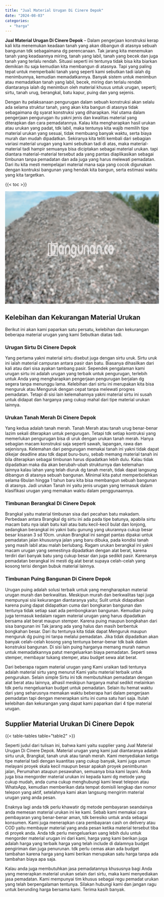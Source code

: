 ```yaml
---
title: "Jual Material Urugan Di Cinere Depok"
date: "2024-08-03"
categories: 
  - "harga"
---
```


**Jual Material Urugan Di Cinere Depok** – Dalam pengerjaan konstruksi kerap kali kita menemukan keadaan tanah yang akan dibangun di atasnya sebuah bangunan tdk sebagaimana dg perencanaan. Tak jarang kita menemukan tanah yang keadaannya miring, tanah yang labil, tanah yang becek dan juga tanah yang terlalu rendah. Situasi seperti ini tentunya tidak bisa kita biarkan demikian itu saja kemudian kita membangun di atasnya. Tapi yang paling tepat untuk memperbaiki tanah yang seperti kami sebutkan tadi ialah dg menimbunnya, kemudian memadatkannya. Banyak sistem untuk menimbun atau memadatkan tanah yang labil, becek, miring dan terlalu rendah diantaranya ialah dg menimbun oleh material khusus untuk urugan, seperti; sirtu, tanah urug, berangkal, batu kapur, puing dan yang sejenis.

Dengan itu pelaksanaan pengurugan dalam sebuah konstruksi akan selalu ada selama struktur tanah, yang akan kita bangun di atasnya tidak sebagaimana dg syarat konstruksi yang diharapkan. Hal utama dalam pengerjaan pengurugan itu yakni jenis dan kwalitas material yang diterapkan dan cara pemadatannya. Kalau kita mengharapkan hasil urukan atau urukan yang padat, tdk labil, maka tentunya kita wajib memilih tipe material urukan yang sesuai, tidak membuang banyak waktu, serta biaya murah dan mudah dipadatkan. Sekiranya kita teliti kembali dari sebagian variasi material urugan yang kami sebutkan tadi di atas, maka material-material tadi hampir semuanya bisa diciptakan sebagai material urukan. tapi diantara material-material tersebut ada yang pantas diaplikasikan sebagai timbunan tanpa pemadatan dan ada juga yang harus melewati pemadatan. Dari itu kita mesti mempelajari material mana saja yang cocok digunakan dengan kontruksi bangunan yang hendak kita bangun, serta estimasi waktu yang kita targetkan.

{{< toc >}}

![Jual Material Urugan Di Cinere Depok](/images/jual-urugan-41.png)

## Kelebihan dan Kekurangan Material Urukan

Berikut ini akan kami paparkan satu persatu, kelebihan dan kekurangan beberapa material urugan yang kami Sebutkan diatas tadi.

### Urugan Sirtu Di Cinere Depok

Yang pertama yakni material sirtu disebut juga dengan sirtu uruk. Sirtu uruk ini ialah material campuran antara pasir dan batu. Biasanya dihasilkan dari kali atau dari sisa ayakan tambang pasir. Sependek pengalaman kami urugan sirtu ini adalah urugan yang terbaik untuk pengurugan, terlebih untuk Anda yang mengharapkan pengerjaan pengurugan berjalan dg segera tanpa menunggu lama. Kelebihan dari sirtu ini merupakan kita bisa menguruk atau Menguruk dengan cepat tanpa melewati progres pemadatan. Tetapi di sisi lain kelemahannya yakni material sirtu ini susah untuk didapat dan harganya yang cukup mahal dari tipe material urukan lainnya.

### Urukan Tanah Merah Di Cinere Depok

Yang kedua adalah tanah merah. Tanah Merah atau tanah urug benar-benar lazim sekali diterapkan untuk pengurugan. Tetapi tdk setiap kontruksi yang memerlukan pengurugan bisa di uruk dengan urukan tanah merah. Hanya sebagian macam konstruksi saja seperti sawah, lapangan, rawa dan sejenisnya. Kelemahan dari pengurugan memakai tanah ini yakni tidak dapat dikejar deadline atau tdk dapat buru-buru, sebab memang material tanah ini bila diterapkan sebagai timbunan harus dipadatkan lebih dulu. Kalau tidak dipadatkan maka dia akan berubah-ubah strukturnya dan kelemahan lainnya kalau lahan yang telah diuruk dg tanah merah, tidak dapat langsung dibangun di atasnya sebuah bangunan. Minimal kita patut memperbolehkan selama 6bulan hingga 1 tahun baru kita bisa membangun sebuah bangunan di atasnya. Jadi urukan Tanah ini yaitu jenis urugan yang termasuk dalam klasifikasi urugan yang memakan waktu dalam penggunaannya.

### Timbunan Berangkal Di Cinere Depok

Brangkal yaitu material timbunan sisa dari pecahan batu makadam. Perbedaan antara Brangkal dg sirtu ini ada pada tipe batunya, apabila sirtu macam batu nya ialah batu kali atau batu kecil-kecil bulat dan lonjong, sedangkan berangkal ini yakni batu gunung yang ukurannya cukup besar besar kisaran 3 sd 10cm. urukan Brangkal ini sangat pantas dipakai untuk pemadatan jalan khususnya jalan yang baru dibuka, pada kondisi tanah yang masih labil atau malah berlubang. Ragam urukan berangkal ini yakni macam urugan yang semestinya dipadatkan dengan alat berat, karena terdiri dari banyak batu yang cukup besar dan juga sedikit pasir. Karenanya pemadatan berangkal ini mesti dg alat berat supaya celah-celah yang kosong terisi dengan bubuk material lainnya.

### Timbunan Puing Bangunan Di Cinere Depok

Urugan puing adalah solusi terbaik untuk yang mengharapkan material urugan murah dan berkwalitas. Meskipun murah dan berkwalitas tapi juga mempunyai sisi kekurangan diantaranya yaitu; Sulit untuk didapatkan karena puing dapat didapatkan cuma dari bongkaran bangunan dan tentunya tidak setiap saat ada pembongkaran bangunan. Kemudian puing juga termasuk kedalam ragam material urugan yang harus dipadatkan bersama alat berat maupun stemper. Karena puing maupun bongkahan dari sisa bangunan ini Tak jarang ada yang halus dan masih berbentuk bongkahan besar. Dari itu tentunya kita tidak dapat Menguruk maupun menguruk dg puing ini tanpa melalui pemadatan. Jika tidak dipadatkan akan banyak celah-celah kosong yang tentunya benar-benar tdk baik dalam konstruksi bangunan. Di sisi lain puing harganya memang murah namun untuk memadatkannya patut mengeluarkan biaya pemadatan. Seperti sewa stemper, membayar tukang stemper, atau budget sewa alat berat.

Dari beberapa ragam material urugan yang Kami uraikan tadi tentunya adalah material sirtu yang menurut Kami yaitu material terbaik untuk pengurukan. Selain simple Sirtu ini tdk membutuhkan pemadatan dengan alat berat atau lainnya, alhasil meskipun harganya mahal sedikit melainkan tdk perlu mengeluarkan budget untuk pemadatan. Selain itu hemat waktu dari yang seharusnya memakan waktu beberapa hari dalam pengerjaan pemadatan tapi dengan menerapkan sirtu ini cuma satu hari saja. Itulah kelebihan dan kekurangan yang dapat kami paparkan dari 4 tipe material urugan.

## Supplier Material Urukan Di Cinere Depok

{{< table-tables table="table2" >}}

Seperti judul dari tulisan ini, bahwa kami yaitu supplier yang Jual Material Urugan Di Cinere Depok. Material urugan yang kami jual diantaranya adalah sirtu uruk, Brangkal, tanah uruk atau tanah merah. Kami menyediakan ketiga tipe material tadi dengan kuantitas yang cukup banyak, kami juga umum melayani proyek skala kecil maupun besar apakah proyek penimbunan jalan, Perumahan ataupun pesawahan, semuanya bisa kami layani. Anda juga bisa mengorder material urukan ini kepada kami dg metode yang cukup mudah, anda cuma cukup menghubungi kami lewat telepon atau WhatsApp, kemudian memberikan data tempat domisili lengkap dan nomor telepon yang aktif, setelahnya kami akan langsung mengirim material urugan yang anda pesan.

Enaknya lagi anda tdk perlu khawatir dg metode pembayaran seandainya anda memesan material urukan ini ke kami. Sebab kami memakai cara pembayaran yang benar-benar aman, tdk beresiko untuk anda sebagai konsumen. Kami juga menerapkan cara pembayaran cash on delivery atau COD yaitu membayar material yang anda pesan ketika material tersebut tiba di proyek anda. Anda tdk perlu mengeluarkan uang lebih dulu untuk mengorder material urugan ini dari kami, harga yang kami berikan juga adalah harga yang terbaik harga yang telah include di dalamnya budget pengiriman dan juga penurunan. tdk perlu cemas akan ada budget tambahan karena harga yang kami berikan merupakan satu harga tanpa ada tambahan biaya apa saja.

Kalau anda juga membutuhkan jasa pemadatannya khususnya bagi Anda yang menerapkan material urukan selain dari sirtu, maka kami menyediakan jasa pemadatan. Kami mempunyai tim khusus sebagai regu pemadat urukan yang telah berpengalaman tentunya. Silakan hubungi kami dan jangan ragu untuk berunding harga bersama kami. Terima kasih banyak.
